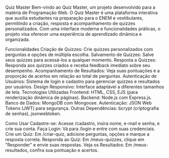 Quiz Master
Bem-vindo ao Quiz Master, um projeto desenvolvido para a matéria de Programação Web. O Quiz Master é uma plataforma interativa que auxilia estudantes na preparação para o ENEM e vestibulares, permitindo a criação, resposta e acompanhamento de quizzes personalizados. Com uma interface moderna e funcionalidades práticas, o projeto visa oferecer uma experiência de aprendizado dinâmica e organizada.

Funcionalidades
Criação de Quizzes: Crie quizzes personalizados com perguntas e opções de múltipla escolha.
Salvamento de Quizzes: Salve seus quizzes para acessá-los a qualquer momento.
Resposta a Quizzes: Responda aos quizzes criados e receba feedback imediato sobre seu desempenho.
Acompanhamento de Resultados: Veja suas pontuações e a proporção de acertos em relação ao total de perguntas.
Autenticação de Usuários: Sistema de login e cadastro para gerenciar quizzes e resultados por usuários.
Design Responsivo: Interface adaptável a diferentes tamanhos de tela.
Tecnologias Utilizadas
Frontend: HTML, CSS, EJS (para renderização dinâmica de páginas).
Backend: Node.js com Express.js.
Banco de Dados: MongoDB com Mongoose.
Autenticação: JSON Web Tokens (JWT) para segurança.
Outras Dependências: bcrypt (criptografia de senhas), jsonwebtoken.

Como Usar
Cadastre-se:
Acesse /cadastro, insira nome, e-mail e senha, e crie sua conta.
Faça Login:
Vá para /login e entre com suas credenciais.
Crie um Quiz:
Em /criar-quiz, adicione perguntas, opções e marque a resposta correta.
Responda ao Quiz:
Em /meus-quizzes, clique em "Responder" e envie suas respostas.
Veja os Resultados:
Em /meus-resultados, confira sua pontuação e acertos.
